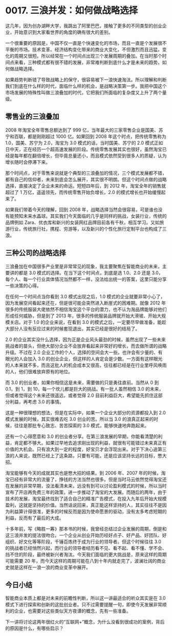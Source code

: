 # 0017. 三浪并发：如何做战略选择
这几年，因为创办湖畔大学，我跳出了阿里巴巴，接触了更多的不同类型的创业企业，开始意识到大家看世界的角度的确有很大的差别。

一个很重要的原因是，中国不仅一直是个快速变化的市场，而且一直是个发展很不平衡的市场。技术变革、经济结构变化带来的商业大变化，不但激烈而且迅猛，变化的周期又很短。所以经常在一个时间点出现三个发展周期的叠加。在当时那个时间点来看，三种模式都有很不错的发展，非常难判断到底什么才是未来的趋势，如何做战略选择。

如果趋势判断错了导致战略上的保守，很容易被下一浪快速淘汰。所以理解和判断我们到底在什么样的时代，面临什么样的机会，是战略决策第一步。我把中国这个市场发展的特殊性叫做三浪叠加的时代，它把我们所面临的复杂度又上升了两个量级。

## 零售业的三浪叠加
2008 年淘宝全年零售总额达到了 999 亿，当年最大的三家零售企业是国美、苏宁和百联，都是刚刚超过 1000 亿。如果回到 2008 年这个时点，把传统零售称为 1.0，国美、苏宁为 2.0，淘宝为 3.0 模式的话，当时国美、苏宁的 2.0 模式正如日中天，正在经历一个超高速发展的阶段。传统零售发展其实也很好，虽然淘宝已经是每年都在翻倍增长，但毕竟总量还小，而且模式依然受到很多人的质疑，认为增长随时会停滞下来。

那个时间点，对于零售来说就是个典型的三浪叠加的情况，三个模式发展都不错，都有自己的信仰者，未来到底会怎么展开，其实很不明朗。但这个时间点做的战略选择，直接决定了企业未来的命运。短短四年后，到 2012 年，淘宝全年的销售就超过了 1 万亿，遥遥领先，而传统零售开始负增长，2.0 的模式增长也开始缓慢起来了。

如果我们带着今天的理解，回到 2008 年，战略选择当然会很容易，可是谁也没有能预知未来水晶球。其实我们今天面临的几乎是同样的挑战，女装行业，传统的品牌例如 Zara、优衣库和新兴的女装网红品牌目前各有千秋，相互学习。又如旅游行业，传统旅行社，携程、穷游等，以及新兴的个性化旅行定制平台也构成了三浪。

## 三种公司的战略选择

三浪叠加在中国很多产业里是非常常见的现象，我主要聚焦在智能商业的未来，主要讲的都是 3.0 模式的选择。在当下这个时间点，到底是选 1.0、2.0 还是 3.0，每个人、每一个行业具体情况当然都不一样，没法给出统一的答案，这里只能分享一些决策的心得。

在任何一个时间点当你看到 3.0 模式出现之后，1.0 模式的企业就要非常小心了，因为发展空间看起来还在，但是很可能会突然进入断崖式的困难期。就像 2012 年很多的传统服装大佬依然不相信淘宝这个平台的潜力，也不认为淘品牌能够对他们形成任何威胁，但是到了 2013 年，很多的传统服装品牌就开始大滑坡、开始大规模关店。对于 1.0 的企业来说，在看到 3.0 的模式之后，一定要尽早做准备，能趁大部分人没有反应过来的时候套现退出，其实已经是很好的结局了。

2.0 的企业其实没什么选择，因为正是企业风头最劲的时候，虽然出现了一些未来挑战者的苗头，但绝大部分企业不会放弃看起来非常好的增长，而去做所谓的战略升级。不过在 2.0 企业工作的个人，选择的空间会大一些。也许会有少量的、有眼光的人会加入 3.0 的创业企业，但这样的人肯定会是少数。一方面有这样眼光的人本来就不多，而且这批人的机会成本又很高，往往都已经是在行业里呼风唤雨的人，他们很难放弃原有的地位。

而 3.0 的创业者，如果你相信这是未来，需要做的只是勇往直前。当然从 0 到 0.1，到 1，到 10，每一个坎儿都是巨大的挑战。有一批人虽然相信 3.0 的未来，但或者觉得这个未来还很遥远，或者觉得 2.0 目前利益巨大，希望能先抓住这部分利益，再考虑 3.0 的事情。

这是一种很理想的想法，但是在实际中，如果一个企业大部分的资源都投入到 2.0 模式发展的时候，其实很难去吃 3.0 创业的苦。所以当 3.0 的浪真正起来的时候，往往是那批专心致志、苦苦探索的 3.0 模式，能够快速地奔跑起来。

还有一个心得愿意和 3.0 的创业者分享。在第三浪发展的早期，你能看清楚的利益，肯定都不够大。如果过早地去追求刚出现的利益，就很有可能错过未来真正有价值的大机会。只有浪大到一定的程度，好宝贝才会浮现出来。对于下决心追第三浪的人来说，既然已经上了这条路，只要有可能，还是应该坚持长远的目标，憋大招。

淘宝能够有今天的成就其实也是憋大招的结果。到 2006 年、2007 年的时候，淘宝已经有非常大的流量了，挣钱的方法当然也很多。但是当时马云依然觉得淘宝还在发展的非常早期，没法看清未来，远没有到可以讨论盈利模式的时候，所以当时宣布了开店再免费三年的政策，进一步推动了淘宝的大发展。而随后的两年，由于技术的发展，淘宝最终找到了适合自己的精准广告模式，在投入九年后开始大规模盈利，这就是坚持的价值。当然话说回来，真正能这样坚持的人，其实往往不是因为利益算计得很准，更多的时候反而是因为使命愿景的驱动，没有太多考虑短期的利益，反而有了最后的大成。

十多年前，写《略胜一筹》那本书的时候，我曾经总结过企业发展的周期，倒是和这三浪并发的提法很吻合。一个企业从创业开始历经好点子、好产品、好团队、好组织、好文化等等阶段，千锤百炼终于成为行业的领导者。但这个时候往往 3.0 的挑战者已经悄然兴起，而行业的领导者经历看不见、看不起、看不懂、学不会、挡不住的阶段，最终被新兴者淘汰。今天我们面临的更大挑战是，原来这样的周期可能需要 20 年，而今天这样的周期可能在八到十年内就走完了，波澜壮阔的商业史就是这样在一浪一浪的商业变革中展开。

## 今日小结
智能商业本质上都是对未来的前瞻性判断，所以这一讲最适合的听众其实是在 3.0 模式下进行探索和创新的这批创业者。只不过需要提醒一句，即使今天发展非常顺利的企业，也需要对这些类似天方夜谭的概念，先有一些准备。

下一讲将讨论这两年很红火的“互联网+”概念，为什么没看到很成功的案例，背后的原因是什么，有哪些启示？